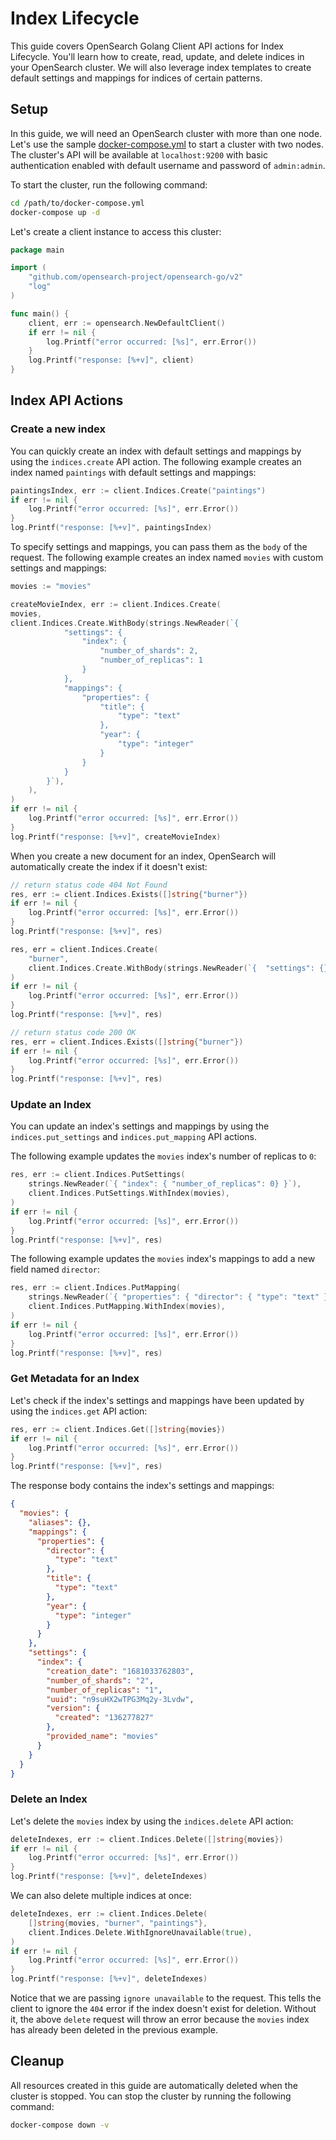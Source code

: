 # Index Lifecycle

This guide covers OpenSearch Golang Client API actions for Index Lifecycle. You'll learn how to create, read, update, and delete indices in your OpenSearch cluster. We will also leverage index templates to create default settings and mappings for indices of certain patterns.

## Setup

In this guide, we will need an OpenSearch cluster with more than one node. Let's use the sample [docker-compose.yml](https://opensearch.org/samples/docker-compose.yml) to start a cluster with two nodes. The cluster's API will be available at `localhost:9200` with basic authentication enabled with default username and password of `admin:admin`.

To start the cluster, run the following command:

```bash
cd /path/to/docker-compose.yml
docker-compose up -d
```

Let's create a client instance to access this cluster:

```go
package main

import (
    "github.com/opensearch-project/opensearch-go/v2"
    "log"
)

func main() {
    client, err := opensearch.NewDefaultClient()
    if err != nil {
        log.Printf("error occurred: [%s]", err.Error())
    }
    log.Printf("response: [%+v]", client)
}
```

## Index API Actions

### Create a new index

You can quickly create an index with default settings and mappings by using the `indices.create` API action. The following example creates an index named `paintings` with default settings and mappings:

```go
paintingsIndex, err := client.Indices.Create("paintings")
if err != nil {
    log.Printf("error occurred: [%s]", err.Error())
}
log.Printf("response: [%+v]", paintingsIndex)
```

To specify settings and mappings, you can pass them as the `body` of the request. The following example creates an index named `movies` with custom settings and mappings:

```go
movies := "movies"

createMovieIndex, err := client.Indices.Create(
movies,
client.Indices.Create.WithBody(strings.NewReader(`{
            "settings": {
                "index": {
                    "number_of_shards": 2,
                    "number_of_replicas": 1
                }
            },
            "mappings": {
                "properties": {
                    "title": {
                        "type": "text"
                    },
                    "year": {
                        "type": "integer"
                    }
                }
            }
        }`),
    ),
)
if err != nil {
    log.Printf("error occurred: [%s]", err.Error())
}
log.Printf("response: [%+v]", createMovieIndex)
```

When you create a new document for an index, OpenSearch will automatically create the index if it doesn't exist:

```go
// return status code 404 Not Found
res, err := client.Indices.Exists([]string{"burner"})
if err != nil {
    log.Printf("error occurred: [%s]", err.Error())
}
log.Printf("response: [%+v]", res)

res, err = client.Indices.Create(
    "burner",
    client.Indices.Create.WithBody(strings.NewReader(`{  "settings": {} }`)),
)
if err != nil {
    log.Printf("error occurred: [%s]", err.Error())
}
log.Printf("response: [%+v]", res)

// return status code 200 OK
res, err = client.Indices.Exists([]string{"burner"})
if err != nil {
    log.Printf("error occurred: [%s]", err.Error())
}
log.Printf("response: [%+v]", res)
```

### Update an Index

You can update an index's settings and mappings by using the `indices.put_settings` and `indices.put_mapping` API actions.

The following example updates the `movies` index's number of replicas to `0`:

```go
res, err := client.Indices.PutSettings(
    strings.NewReader(`{ "index": { "number_of_replicas": 0} }`),
    client.Indices.PutSettings.WithIndex(movies),
)
if err != nil {
    log.Printf("error occurred: [%s]", err.Error())
}
log.Printf("response: [%+v]", res)
```

The following example updates the `movies` index's mappings to add a new field named `director`:

```go
res, err := client.Indices.PutMapping(
    strings.NewReader(`{ "properties": { "director": { "type": "text" } } }`),
    client.Indices.PutMapping.WithIndex(movies),
)
if err != nil {
    log.Printf("error occurred: [%s]", err.Error())
}
log.Printf("response: [%+v]", res)
```

### Get Metadata for an Index

Let's check if the index's settings and mappings have been updated by using the `indices.get` API action:

```go
res, err := client.Indices.Get([]string{movies})
if err != nil {
    log.Printf("error occurred: [%s]", err.Error())
}
log.Printf("response: [%+v]", res)
```

The response body contains the index's settings and mappings:

```json
{
  "movies": {
    "aliases": {},
    "mappings": {
      "properties": {
        "director": {
          "type": "text"
        },
        "title": {
          "type": "text"
        },
        "year": {
          "type": "integer"
        }
      }
    },
    "settings": {
      "index": {
        "creation_date": "1681033762803",
        "number_of_shards": "2",
        "number_of_replicas": "1",
        "uuid": "n9suHX2wTPG3Mq2y-3Lvdw",
        "version": {
          "created": "136277827"
        },
        "provided_name": "movies"
      }
    }
  }
}
```

### Delete an Index

Let's delete the `movies` index by using the `indices.delete` API action:

```go
deleteIndexes, err := client.Indices.Delete([]string{movies})
if err != nil {
    log.Printf("error occurred: [%s]", err.Error())
}
log.Printf("response: [%+v]", deleteIndexes)
```

We can also delete multiple indices at once:

```go
deleteIndexes, err := client.Indices.Delete(
    []string{movies, "burner", "paintings"},
    client.Indices.Delete.WithIgnoreUnavailable(true),
)
if err != nil {
    log.Printf("error occurred: [%s]", err.Error())
}
log.Printf("response: [%+v]", deleteIndexes)
```

Notice that we are passing `ignore unavailable` to the request. This tells the client to ignore the `404` error if the index doesn't exist for deletion. Without it, the above `delete` request will throw an error because the `movies` index has already been deleted in the previous example.

## Cleanup

All resources created in this guide are automatically deleted when the cluster is stopped. You can stop the cluster by running the following command:

```bash
docker-compose down -v
```
